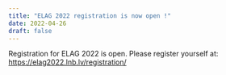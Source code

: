 ```yaml
---
title: "ELAG 2022 registration is now open !"
date: 2022-04-26
draft: false
---
```


Registration for ELAG 2022 is open. Please register yourself at: https://elag2022.lnb.lv/registration/ 